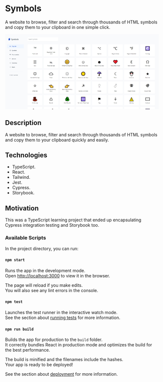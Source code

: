 # Symbols

A website to browse, filter and search through thousands of HTML symbols and copy them to your clipboard in one simple click.

![Symbols](documentation/symbols.jpg)

## Description

A website to browse, filter and search through thousands of HTML symbols and copy them to your clipboard quickly and easily. 

## Technologies

- TypeScript.
- React.
- Tailwind.
- Jest.
- Cypress.
- Storybook.

## Motivation

This was a TypeScript learning project that ended up encapsulating Cypress integration testing and Storybook too.

### Available Scripts

In the project directory, you can run:

#### `npm start`

Runs the app in the development mode.\
Open [http://localhost:3000](http://localhost:3000) to view it in the browser.

The page will reload if you make edits.\
You will also see any lint errors in the console.

#### `npm test`

Launches the test runner in the interactive watch mode.\
See the section about [running tests](https://facebook.github.io/create-react-app/docs/running-tests) for more information.

#### `npm run build`

Builds the app for production to the `build` folder.\
It correctly bundles React in production mode and optimizes the build for the best performance.

The build is minified and the filenames include the hashes.\
Your app is ready to be deployed!

See the section about [deployment](https://facebook.github.io/create-react-app/docs/deployment) for more information.
